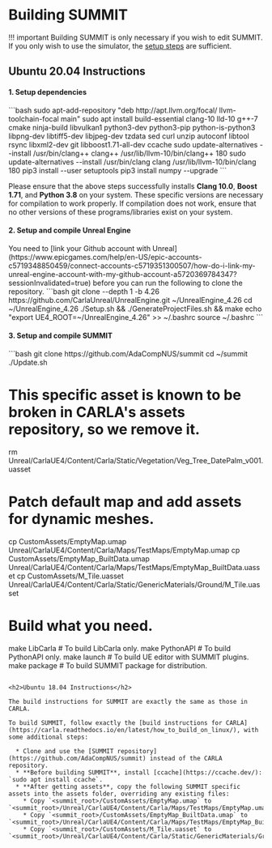 <h1>Building SUMMIT</h1>

!!! important
    Building SUMMIT is only necessary if you wish to edit SUMMIT. If you only wish to use the simulator, the [setup steps](../setting_up) are sufficient.

<h2>Ubuntu 20.04 Instructions</h2>

<h4>1. Setup dependencies</h4>
```bash
sudo apt-add-repository "deb http://apt.llvm.org/focal/ llvm-toolchain-focal main"
sudo apt install build-essential clang-10 lld-10 g++-7 cmake ninja-build libvulkan1 python3-dev python3-pip python-is-python3 libpng-dev libtiff5-dev libjpeg-dev tzdata sed curl unzip autoconf libtool rsync libxml2-dev git libboost1.71-all-dev ccache
sudo update-alternatives --install /usr/bin/clang++ clang++ /usr/lib/llvm-10/bin/clang++ 180
sudo update-alternatives --install /usr/bin/clang clang /usr/lib/llvm-10/bin/clang 180
pip3 install --user setuptools
pip3 install numpy --upgrade
```

Please ensure that the above steps successfully installs <b>Clang 10.0</b>, <b>Boost 1.71</b>, and <b>Python 3.8</b> on your system. These specific versions are necessary for compilation to work properly. If compilation does not work, ensure that no other versions of these programs/libraries exist on your system.

<h4>2. Setup and compile Unreal Engine</h4>
You need to [link your Github account with Unreal](https://www.epicgames.com/help/en-US/epic-accounts-c5719348850459/connect-accounts-c5719351300507/how-do-i-link-my-unreal-engine-account-with-my-github-account-a5720369784347?sessionInvalidated=true) before you can run the following to clone the repository.
```bash
git clone --depth 1 -b 4.26 https://github.com/CarlaUnreal/UnrealEngine.git ~/UnrealEngine_4.26
cd ~/UnrealEngine_4.26
./Setup.sh && ./GenerateProjectFiles.sh && make
echo "export UE4_ROOT=~/UnrealEngine_4.26" >> ~/.bashrc
source ~/.bashrc
```
<h4>3. Setup and compile SUMMIT</h4>
```bash
git clone https://github.com/AdaCompNUS/summit
cd ~/summit
./Update.sh

# This specific asset is known to be broken in CARLA's assets repository, so we remove it.
rm Unreal/CarlaUE4/Content/Carla/Static/Vegetation/Veg_Tree_DatePalm_v001.uasset

# Patch default map and add assets for dynamic meshes.
cp CustomAssets/EmptyMap.umap Unreal/CarlaUE4/Content/Carla/Maps/TestMaps/EmptyMap.umap
cp CustomAssets/EmptyMap_BuiltData.umap Unreal/CarlaUE4/Content/Carla/Maps/TestMaps/EmptyMap_BuiltData.uasset
cp CustomAssets/M_Tile.uasset Unreal/CarlaUE4/Content/Carla/Static/GenericMaterials/Ground/M_Tile.uasset

# Build what you need.
make LibCarla # To build LibCarla only.
make PythonAPI # To build PythonAPI only.
make launch # To build UE editor with SUMMIT plugins.
make package # To build SUMMIT package for distribution.
```

<h2>Ubuntu 18.04 Instructions</h2>

The build instructions for SUMMIT are exactly the same as those in CARLA.

To build SUMMIT, follow exactly the [build instructions for CARLA](https://carla.readthedocs.io/en/latest/how_to_build_on_linux/), with some additional steps:

  * Clone and use the [SUMMIT repository](https://github.com/AdaCompNUS/summit) instead of the CARLA repository.
  * **Before building SUMMIT**, install [ccache](https://ccache.dev/): `sudo apt install ccache`.
  * **After getting assets**, copy the following SUMMIT specific assets into the assets folder, overriding any existing files:
    * Copy `<summit_root>/CustomAssets/EmptyMap.umap` to `<summit_root>/Unreal/CarlaUE4/Content/Carla/Maps/TestMaps/EmptyMap.umap`
    * Copy `<summit_root>/CustomAssets/EmptyMap_BuiltData.umap` to `<summit_root>/Unreal/CarlaUE4/Content/Carla/Maps/TestMaps/EmptyMap_BuiltData.umap`
    * Copy `<summit_root>/CustomAssets/M_Tile.uasset` to `<summit_root>/Unreal/CarlaUE4/Content/Carla/Static/GenericMaterials/Ground/M_Tile.uasset`


